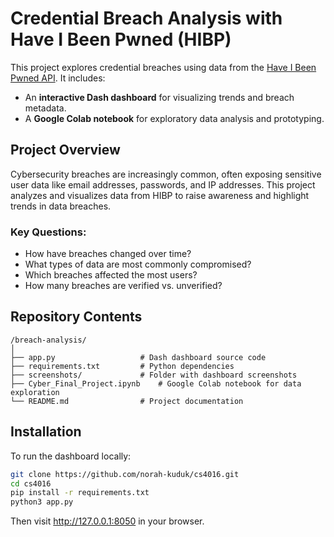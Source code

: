 # Credential Breach Analysis with Have I Been Pwned (HIBP)

This project explores credential breaches using data from the [Have I Been Pwned API](https://haveibeenpwned.com/API/v3). It includes:
- An **interactive Dash dashboard** for visualizing trends and breach metadata.
- A **Google Colab notebook** for exploratory data analysis and prototyping.

## Project Overview

Cybersecurity breaches are increasingly common, often exposing sensitive user data like email addresses, passwords, and IP addresses. This project analyzes and visualizes data from HIBP to raise awareness and highlight trends in data breaches.

### Key Questions:
- How have breaches changed over time?
- What types of data are most commonly compromised?
- Which breaches affected the most users?
- How many breaches are verified vs. unverified?

## Repository Contents
```plaintext
/breach-analysis/
│
├── app.py                   # Dash dashboard source code
├── requirements.txt         # Python dependencies
├── screenshots/             # Folder with dashboard screenshots
├── Cyber_Final_Project.ipynb    # Google Colab notebook for data exploration
└── README.md                # Project documentation
```

## Installation

To run the dashboard locally:

```bash
git clone https://github.com/norah-kuduk/cs4016.git
cd cs4016
pip install -r requirements.txt
python3 app.py
```
Then visit http://127.0.0.1:8050 in your browser.



